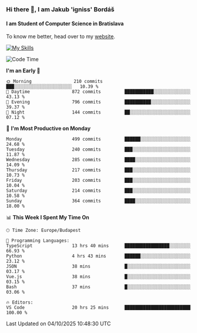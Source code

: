 ### Hi there 👋, I am Jakub 'igniss' Bordáš

#### I am Student of Computer Science in Bratislava
To know me better, head over to my [website](https://bordas.sk).

[![My Skills](https://skillicons.dev/icons?i=js,typescript,html,css,figma,svelte,vue,next,postgresql,nest,express,nodejs)](https://bordas.sk)


<!--START_SECTION:waka-->
![Code Time](http://img.shields.io/badge/Code%20Time-2%2C166%20hrs%2011%20mins-blue)

**I'm an Early 🐤** 

```text
🌞 Morning                210 commits         ███░░░░░░░░░░░░░░░░░░░░░░   10.39 % 
🌆 Daytime                872 commits         ███████████░░░░░░░░░░░░░░   43.13 % 
🌃 Evening                796 commits         ██████████░░░░░░░░░░░░░░░   39.37 % 
🌙 Night                  144 commits         ██░░░░░░░░░░░░░░░░░░░░░░░   07.12 % 
```
📅 **I'm Most Productive on Monday** 

```text
Monday                   499 commits         ██████░░░░░░░░░░░░░░░░░░░   24.68 % 
Tuesday                  240 commits         ███░░░░░░░░░░░░░░░░░░░░░░   11.87 % 
Wednesday                285 commits         ████░░░░░░░░░░░░░░░░░░░░░   14.09 % 
Thursday                 217 commits         ███░░░░░░░░░░░░░░░░░░░░░░   10.73 % 
Friday                   203 commits         ███░░░░░░░░░░░░░░░░░░░░░░   10.04 % 
Saturday                 214 commits         ███░░░░░░░░░░░░░░░░░░░░░░   10.58 % 
Sunday                   364 commits         ████░░░░░░░░░░░░░░░░░░░░░   18.00 % 
```


📊 **This Week I Spent My Time On** 

```text
🕑︎ Time Zone: Europe/Budapest

💬 Programming Languages: 
TypeScript               13 hrs 40 mins      █████████████████░░░░░░░░   66.93 % 
Python                   4 hrs 43 mins       ██████░░░░░░░░░░░░░░░░░░░   23.12 % 
JSON                     38 mins             █░░░░░░░░░░░░░░░░░░░░░░░░   03.17 % 
Vue.js                   38 mins             █░░░░░░░░░░░░░░░░░░░░░░░░   03.15 % 
Bash                     37 mins             █░░░░░░░░░░░░░░░░░░░░░░░░   03.06 % 

🔥 Editors: 
VS Code                  20 hrs 25 mins      █████████████████████████   100.00 % 
```


 Last Updated on 04/10/2025 10:48:30 UTC
<!--END_SECTION:waka-->
